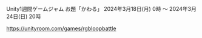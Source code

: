 Unity1週間ゲームジャム お題「かわる」 
2024年3月18日(月) 0時 〜 2024年3月24日(日) 20時

https://unityroom.com/games/rgbloopbattle
